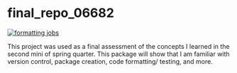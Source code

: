 # final_repo_06682
[![formatting jobs](https://github.com/vasanchez16/final_repo_06682/actions/workflows/my-workflow.yaml/badge.svg)](https://github.com/vasanchez16/final_repo_06682/actions/workflows/my-workflow.yaml)



This project was used as a final assessment of the concepts I learned in the second mini of spring quarter. This package will show that I am familiar with version control, package creation, code formatting/ testing, and more.